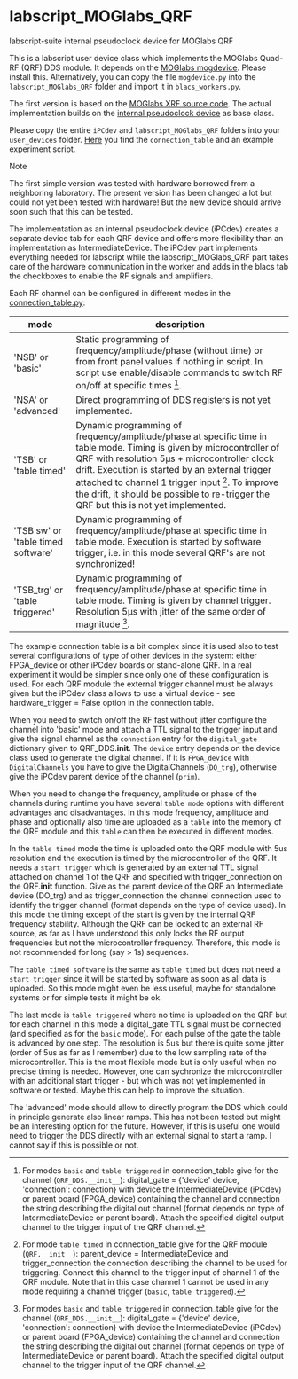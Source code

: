 # labscript_MOGlabs_QRF
labscript-suite internal pseudoclock device for MOGlabs QRF

This is a labscript user device class which implements the MOGlabs Quad-RF (QRF) DDS module. It depends on the [MOGlabs mogdevice](https://pypi.org/project/mogdevice/). Please install this. Alternatively, you can copy the file `mogdevice.py` into the `labscript_MOGlabs_QRF` folder and import it in `blacs_workers.py`.

The first version is based on the [MOGlabs XRF source code](https://github.com/specialforcea/labscript_suite/blob/a4ad5255207cced671990fff94647b1625aa0049/labscript_devices/MOGLabs_XRF021.py). The actual implementation builds on the [internal pseudoclock device](https://github.com/INO-quantum/labscript_iPCdev) as base class. 

Please copy the entire `iPCdev` and `labscript_MOGlabs_QRF` folders into your `user_devices` folder. [Here](https://github.com/INO-quantum/labscript_MOGlabs_QRF/tree/main/example_experiment) you find the `connection_table` and an example experiment script. 

> [!Note]
> The first simple version was tested with hardware borrowed from a neighboring laboratory. The present version has been changed a lot but could not yet been tested with hardware! But the new device should arrive soon such that this can be tested. 

The implementation as an internal pseudoclock device (iPCdev) creates a separate device tab for each QRF device and offers more flexibility than an implementation as IntermediateDevice. The iPCdev part implements everything needed for labscript while the labscript_MOGlabs_QRF part takes care of the hardware communication in the worker and adds in the blacs tab the checkboxes to enable the RF signals and amplifiers. 

Each RF channel can be configured in different modes in the [connection_table.py](https://github.com/INO-quantum/labscript_MOGlabs_QRF/tree/main/example_experiment/connection_table.py):

| mode                               | description                                                                          |
|------------------------------------|--------------------------------------------------------------------------------------|
| 'NSB' or 'basic'                   | Static programming of frequency/amplitude/phase (without time) or from front panel values if nothing in script. In script use enable/disable commands to switch RF on/off at specific times [^1].                        |
| 'NSA' or 'advanced'                | Direct programming of DDS registers is not yet implemented.                          |
| 'TSB' or 'table timed'             | Dynamic programming of frequency/amplitude/phase at specific time in table mode. Timing is given by microcontroller of QRF with resolution 5μs + microcontroller clock drift. Execution is started by an external trigger attached to channel 1 trigger input [^2]. To improve the drift, it should be possible to re-trigger the QRF  but this is not yet implemented. |
| 'TSB sw' or 'table timed software' | Dynamic programming of frequency/amplitude/phase at specific time in table mode. Execution is started by software trigger, i.e. in this mode several QRF's are not synchronized!                                          |
| 'TSB_trg' or 'table triggered'     | Dynamic programming of frequency/amplitude/phase at specific time in table mode. Timing is given by channel trigger. Resolution 5μs with jitter of the same order of magnitude [^1]. |

[^1]: For modes `basic` and `table triggered` in connection_table give for the channel (`QRF_DDS.__init__`): digital_gate = {'device' device, 'connection': connection} with device the IntermediateDevice (iPCdev) or parent board (FPGA_device) containing the channel and connection the string describing the digital out channel (format depends on type of IntermediateDevice or parent board). Attach the specified digital output channel to the trigger input of the QRF channel.

[^2]: For mode `table timed` in connection_table give for the QRF module (`QRF.__init__`): parent_device = IntermediateDevice and trigger_connection the connection describing the channel to be used for triggering. Connect this channel to the trigger input of channel 1 of the QRF module. Note that in this case channel 1 cannot be used in any mode requiring a channel trigger (`basic`, `table triggered`). 

The example connection table is a bit complex since it is used also to test several configurations of type of other devices in the system: either FPGA_device or other iPCdev boards or stand-alone QRF. In a real experiment it would be simpler since only one of these configuration is used. For each QRF module the external trigger channel must be always given but the iPCdev class allows to use a virtual device - see hardware_trigger = False option in the connection table.

When you need to switch on/off the RF fast without jitter configure the channel into 'basic' mode and attach a TTL signal to the trigger input and give the signal channel as the `connection` entry for the `digital_gate` dictionary given to QRF_DDS.__init__. The `device` entry depends on the device class used to generate the digital channel. If it is `FPGA_device` with `DigitalChannels` you have to give the DigitalChannels (`DO_trg`), otherwise give the iPCdev parent device of the channel (`prim`).

When you need to change the frequency, amplitude or phase of the channels during runtime you have several `table mode` options with different advantages and disadvantages. In this mode frequency, amplitude and phase and optionally also time are uploaded as a `table` into the memory of the QRF module and this `table` can then be executed in different modes.

In the `table timed` mode the time is uploaded onto the QRF module with 5us resolution and the execution is timed by the microcontroller of the QRF. It needs a `start trigger` which is generated by an external TTL signal attached on channel 1 of the QRF and specified with trigger_connection on the QRF.__init__ function. Give as the parent device of the QRF an Intermediate device (DO_trg) and as trigger_connection the channel connection used to identify the trigger channel (format depends on the type of device used). In this mode the timing except of the start is given by the internal QRF frequency stability. Although the QRF can be locked to an external RF source, as far as I have understood this only locks the RF output frequencies but not the microcontroller frequency. Therefore, this mode is not recommended for long (say > 1s) sequences.

The `table timed software` is the same as `table timed` but does not need a `start trigger` since it will be started by software as soon as all data is uploaded. So this mode might even be less useful, maybe for standalone systems or for simple tests it might be ok.

The last mode is `table triggered` where no time is uploaded on the QRF but for each channel in this mode a digital_gate TTL signal must be connected (and specified as for the `basic` mode). For each pulse of the gate the table is advanced by one step. The resolution is 5us but there is quite some jitter (order of 5us as far as I remember) due to the low sampling rate of the microcontroller. This is the most flexible mode but is only useful when no precise timing is needed. However, one can sychronize the microcontroller with an additional start trigger - but which was not yet implemented in software or tested. Maybe this can help to improve the situation.

The 'advanced' mode should allow to directly program the DDS which could in principle generate also linear ramps. This has not been tested but might be an interesting option for the future. However, if this is useful one would need to trigger the DDS directly with an external signal to start a ramp. I cannot say if this is possible or not.


